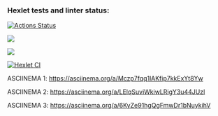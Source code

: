 ### Hexlet tests and linter status:
[![Actions Status](https://github.com/kristek1104/frontend-project-46/workflows/hexlet-check/badge.svg)](https://github.com/kristek1104/frontend-project-46/actions)

<a href="https://codeclimate.com/github/kristek1104/frontend-project-46/maintainability"><img src="https://api.codeclimate.com/v1/badges/ecaf1873cebc683c7b96/maintainability" /></a>

<a href="https://codeclimate.com/github/kristek1104/frontend-project-46/test_coverage"><img src="https://api.codeclimate.com/v1/badges/ecaf1873cebc683c7b96/test_coverage" /></a>

[![Hexlet CI](https://github.com/kristek1104/frontend-project-46/actions/workflows/main.yml/badge.svg)](https://github.com/kristek1104/frontend-project-46/actions/workflows/main.yml)

ASCIINEMA 1:
https://asciinema.org/a/Mczp7fqq1lAKfip7kkExYt8Yw

ASCIINEMA 2:
https://asciinema.org/a/LElqSuviWkiwLRigY3u44JUzl

ASCIINEMA 3:
https://asciinema.org/a/6KyZe91hgQgFmwDr1bNuykihV
